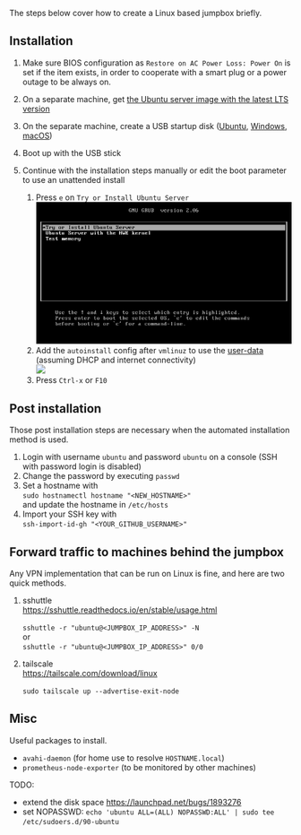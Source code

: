 The steps below cover how to create a Linux based jumpbox briefly.
## Installation

1. Make sure BIOS configuration as `Restore on AC Power Loss: Power On` is set if the item exists, in order to cooperate
   with a smart plug or a power outage to be always on.

1. On a separate machine, get [the Ubuntu server image with the latest LTS version](https://ubuntu.com/download/server)

1. On the separate machine, create a USB startup disk
   ([Ubuntu](https://tutorials.ubuntu.com/tutorial/tutorial-create-a-usb-stick-on-ubuntu),
   [Windows](https://tutorials.ubuntu.com/tutorial/tutorial-create-a-usb-stick-on-windows),
   [macOS](https://tutorials.ubuntu.com/tutorial/tutorial-create-a-usb-stick-on-macos))

1. Boot up with the USB stick

1. Continue with the installation steps manually or edit the boot parameter to use an unattended install

   1. Press `e` on `Try or Install Ubuntu Server`  
      ![](screenshots/grub.png)
   1. Add the `autoinstall` config after `vmlinuz` to use the [user-data](user-data) (assuming DHCP and internet connectivity)  
      ![](screenshots/grub_append.png)
   2. Press `Ctrl-x` or `F10`

## Post installation

Those post installation steps are necessary when the automated installation method is used.

1. Login with username `ubuntu` and password `ubuntu` on a console (SSH with password login is disabled)
1. Change the password by executing `passwd`
1. Set a hostname with  
   `sudo hostnamectl hostname "<NEW_HOSTNAME>"`  
   and update the hostname in `/etc/hosts`
1. Import your SSH key with  
   `ssh-import-id-gh "<YOUR_GITHUB_USERNAME>"`

## Forward traffic to machines behind the jumpbox

Any VPN implementation that can be run on Linux is fine, and here are two quick methods.

1. sshuttle  
   https://sshuttle.readthedocs.io/en/stable/usage.html  
     
   `sshuttle -r "ubuntu@<JUMPBOX_IP_ADDRESS>" -N`  
   or  
   `sshuttle -r "ubuntu@<JUMPBOX_IP_ADDRESS>" 0/0`
1. tailscale  
   https://tailscale.com/download/linux  
     
   `sudo tailscale up --advertise-exit-node`

## Misc

Useful packages to install.
- `avahi-daemon` (for home use to resolve `HOSTNAME.local`)
- `prometheus-node-exporter` (to be monitored by other machines)

TODO:
- extend the disk space https://launchpad.net/bugs/1893276
- set NOPASSWD: `echo 'ubuntu ALL=(ALL) NOPASSWD:ALL' | sudo tee /etc/sudoers.d/90-ubuntu`
